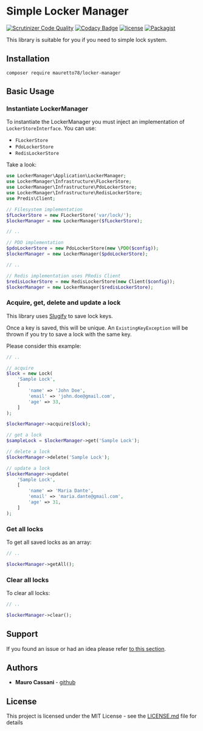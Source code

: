# Simple Locker Manager

[![Scrutinizer Code Quality](https://scrutinizer-ci.com/g/mauretto78/locker-manager/badges/quality-score.png?b=master)](https://scrutinizer-ci.com/g/mauretto78/locker-manager/?branch=master)
[![Codacy Badge](https://api.codacy.com/project/badge/Grade/b0278e2b5b9b4feb8f9078326d3721fd)](https://www.codacy.com/app/mauretto78/locker-manager?utm_source=github.com&amp;utm_medium=referral&amp;utm_content=mauretto78/locker-manager&amp;utm_campaign=Badge_Grade)
[![license](https://img.shields.io/github/license/mauretto78/simple-event-store-manager.svg)]()
[![Packagist](https://img.shields.io/packagist/v/mauretto78/simple-event-store-manager.svg)]()

This library is suitable for you if you need to simple lock system.

## Installation

```
composer require mauretto78/locker-manager
```

## Basic Usage

### Instantiate LockerManager

To instantiate the LockerManager you must inject an implementation of `LockerStoreInterface`. You can use:

* `FLockerStore`
* `PdoLockerStore`
* `RedisLockerStore`

Take a look:

```php
use LockerManager\Application\LockerManager;
use LockerManager\Infrastructure\FLockerStore;
use LockerManager\Infrastructure\PdoLockerStore;
use LockerManager\Infrastructure\RedisLockerStore;
use Predis\Client;

// Filesystem implementation
$fLockerStore = new FLockerStore('var/lock/');
$lockerManager = new LockerManager($fLockerStore);

```

```php
// ..

// PDO implementation 
$pdoLockerStore = new PdoLockerStore(new \PDO($config));
$lockerManager = new LockerManager($pdoLockerStore);

```

```php
// ..

// Redis implementation uses PRedis Client
$redisLockerStore = new RedisLockerStore(new Client($config));
$lockerManager = new LockerManager($redisLockerStore);

```

### Acquire, get, delete and update a lock

This library uses [Slugify](https://github.com/cocur/slugify) to save lock keys. 

Once a key is saved, this will be unique. An `ExistingKeyException` will be thrown if you try to save a lock with the same key.

Please consider this example:

```php
// ..

// acquire
$lock = new Lock(
    'Sample Lock',
    [
        'name' => 'John Doe',
        'email' => 'john.doe@gmail.com',
        'age' => 33,
    ]
);

$lockerManager->acquire($lock);

// get a lock
$sampleLock = $lockerManager->get('Sample Lock');

// delete a lock
$lockerManager->delete('Sample Lock');

// update a lock
$lockerManager->update(
    'Sample Lock',
    [
        'name' => 'Maria Dante',
        'email' => 'maria.dante@gmail.com',
        'age' => 31,
    ]
);

```

### Get all locks

To get all saved locks as an array:

```php
// ..

$lockerManager->getAll();
```

### Clear all locks

To clear all locks:

```php
// ..

$lockerManager->clear();
```

## Support

If you found an issue or had an idea please refer [to this section](https://github.com/mauretto78/locker-manager/issues).

## Authors

* **Mauro Cassani** - [github](https://github.com/mauretto78)

## License

This project is licensed under the MIT License - see the [LICENSE.md](LICENSE.md) file for details

